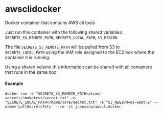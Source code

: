 # awsclidocker
Docker container that contains AWS cli tools

Just run this container with the following shared variables: `SECRETS_S3_REMOTE_PATH`, `SECRETS_LOCAL_PATH`, `S3_REGION`

The file `SECRETS_S3_REMOTE_PATH` will be pulled from S3 to `SECRETS_LOCAL_PATH` using the IAM role assigned to the EC2 box where the container it is running.

Using a shared volume this information can be shared with all containers that runs in the same box

#### Example

```
docker run -e "SECRETS_S3_REMOTE_PATH=alive-secrets/smoketest/secret.txt" -e "SECRETS_LOCAL_PATH=/home/core/secret.txt" -e "S3_REGION=us-west-2" --name='pullSecretsTets' --rm -it jcenzano/awsclidocker
```

